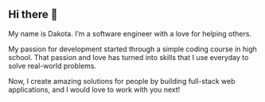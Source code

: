 ## Hi there 👋

<!--
**dakotajbuckley/dakotajbuckley** is a ✨ _special_ ✨ repository because its `README.md` (this file) appears on your GitHub profile.

Here are some ideas to get you started:

- 🔭 I’m currently working on ...
- 🌱 I’m currently learning ...
- 👯 I’m looking to collaborate on ...
- 🤔 I’m looking for help with ...
- 💬 Ask me about ...
- 📫 How to reach me: ...
- 😄 Pronouns: ...
- ⚡ Fun fact: ...
-->

My name is Dakota. I’m a software engineer with a love for helping others. 

My passion for development started through a simple coding course in high school. That passion and love has turned into skills that I use everyday to solve real-world problems. 

Now, I create amazing solutions for people by building full-stack web applications, and I would love to work with you next!


